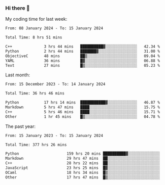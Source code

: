 ### Hi there 👋

My coding time for last week:

<!--START_SECTION:week-->

```txt
From: 08 January 2024 - To: 15 January 2024

Total Time: 8 hrs 51 mins

C++              3 hrs 44 mins   ██████████▓░░░░░░░░░░░░░░   42.34 %
Python           2 hrs 44 mins   ███████▓░░░░░░░░░░░░░░░░░   31.00 %
ObjectiveC       48 mins         ██▒░░░░░░░░░░░░░░░░░░░░░░   09.04 %
YAML             36 mins         █▓░░░░░░░░░░░░░░░░░░░░░░░   06.88 %
Text             27 mins         █▒░░░░░░░░░░░░░░░░░░░░░░░   05.23 %
```

<!--END_SECTION:week-->

Last month:

<!--START_SECTION:month-->

```txt
From: 15 December 2023 - To: 14 January 2024

Total Time: 36 hrs 46 mins

Python           17 hrs 14 mins  ███████████▓░░░░░░░░░░░░░   46.87 %
Markdown         5 hrs 47 mins   ████░░░░░░░░░░░░░░░░░░░░░   15.75 %
C++              5 hrs 46 mins   ████░░░░░░░░░░░░░░░░░░░░░   15.71 %
Other            1 hr 45 mins    █▒░░░░░░░░░░░░░░░░░░░░░░░   04.78 %
```

<!--END_SECTION:month-->

The past year:

<!--START_SECTION:year-->

```txt
From: 15 January 2023 - To: 15 January 2024

Total Time: 377 hrs 26 mins

Python                     159 hrs 20 mins ██████████▓░░░░░░░░░░░░░░   42.21 %
Markdown                   29 hrs 47 mins  ██░░░░░░░░░░░░░░░░░░░░░░░   07.89 %
C++                        28 hrs 22 mins  ██░░░░░░░░░░░░░░░░░░░░░░░   07.52 %
JavaScript                 23 hrs 25 mins  █▓░░░░░░░░░░░░░░░░░░░░░░░   06.21 %
OCaml                      18 hrs 34 mins  █▒░░░░░░░░░░░░░░░░░░░░░░░   04.92 %
Other                      17 hrs 47 mins  █▒░░░░░░░░░░░░░░░░░░░░░░░   04.71 %
```

<!--END_SECTION:year-->
